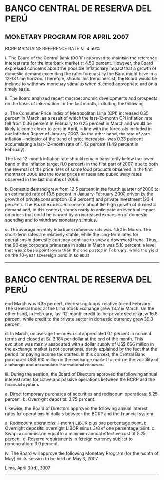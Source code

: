 # BANCO CENTRAL DE RESERVA DEL PERÚ

## MONETARY PROGRAM FOR APRIL 2007
 BCRP MAINTAINS REFERENCE RATE AT 4.50%

i. The Board of the Central Bank (BCRP) approved to maintain the reference
interest rate for the interbank market at 4.50 percent. However, the Board
expressed concerns about the possible inflationary impact that a growth of
domestic demand exceeding the rates forecast by the Bank might have in a
12-18 time horizon. Therefore, should this trend persist, the Board would be
inclined to withdraw monetary stimulus when deemed appropriate and on a
timely basis.

ii. The Board analyzed recent macroeconomic developments and prospects on
the basis of information for the last month, including the following:

a. The Consumer Price Index of Metropolitan Lima (CPI) increased 0.35
percent in March, as a result of which the last-12-month CPI inflation
rate fell from 0.36 percent in February to 0.25 percent in March and
would be likely to come closer to zero in April, in line with the
forecasts included in our Inflation Report of January 2007. On the
other hand, the rate of core inflation –indicator of the trend of price
increases– was 0.33 percent, accumulating a last-12-month rate of
1.42 percent (1.49 percent in February).

The last-12-month inflation rate should remain transitorily below the
lower band of the inflation target (1.0 percent) in the first part of 2007,
due to both the reversal of the price rises of some food products
observed in the first months of 2006 and the lower prices of fuels and
public utility rates observed in the last months of 2006.

b. Domestic demand grew from 12.5 percent in the fourth quarter of 2006
to an estimated rate of 13.5 percent in January-February 2007, driven
by the growth of private consumption (6.9 percent) and private
investment (23.4 percent). The Board expressed concern about the
high growth of domestic demand and, in this context, stands ready to
anticipate an eventual impact on prices that could be caused by an
increased expansion of domestic spending and to withdraw monetary
stimulus.

c. The average monthly interbank reference rate was 4.50 in March. The
short-term rates are relatively stable, while the long-term rates for
operations in domestic currency continue to show a downward trend.
Thus, the 90-day corporate prime rate in soles in March was 5.18
percent, a level that was 2 basis point lower than the one posted in
February, while the yield on the 20-year sovereign bond in soles at


-----

# BANCO CENTRAL DE RESERVA DEL PERÚ

end March was 6.35 percent, decreasing 5 bps. relative to end
February. The General Index at the Lima Stock Exchange grew 13.2
in March. On the other hand, in February, last-12-month credit to the
private sector grew 16.8 percent, while credit to the private sector in
domestic currency grew 30.3 percent.

d. In March, on average the nuevo sol appreciated 0.1 percent in
nominal terms and closed at S/. 3.184 per dollar at the end of the
month. This evolution was mainly associated with a dollar supply of
US$ 666 million in the exchange market (spot operations), partly
explained by the fact that the period for paying income tax started. In
this context, the Central Bank purchased US$ 610 million in the
exchange market to reduce the volatility of exchange and accumulate
international reserves.

iii. During the session, the Board of Directors approved the following annual
interest rates for active and passive operations between the BCRP and the
financial system:

a. Direct temporary purchases of securities and rediscount operations:
5.25 percent.
b. Overnight deposits: 3.75 percent.

Likewise, the Board of Directors approved the following annual interest rates
for operations in dollars between the BCRP and the financial system:

a. Rediscount operations: 1-month LIBOR plus one percentage point.
b. Overnight deposits: overnight LIBOR minus 3/8 of one percentage
point.
c. Swap: a commission equal to a minimum annual effective cost of 5.25
percent.
d. Reserve requirements in foreign currency subject to remuneration: 3.0
percent.

iv. The Board will approve the following Monetary Program (for the month of
May) on its session to be held on May 3, 2007.

Lima, April 3[rd], 2007


-----


